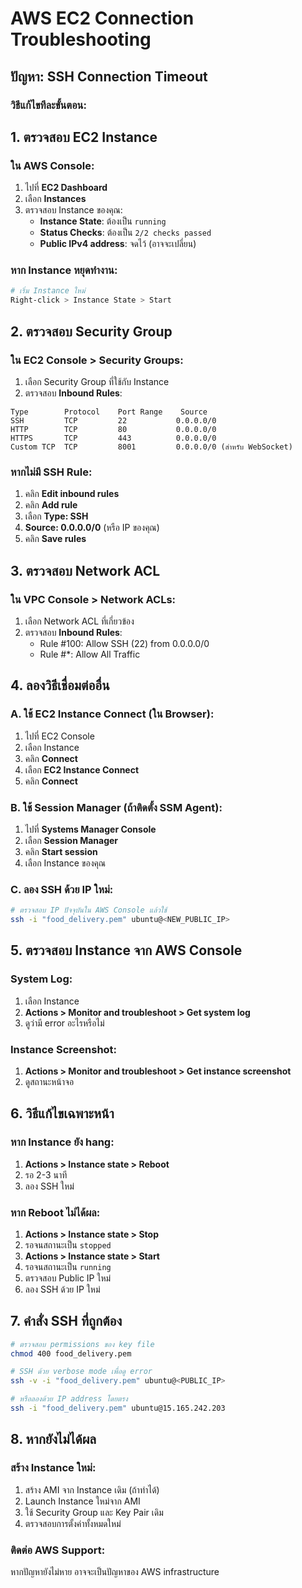 # AWS EC2 Connection Troubleshooting

## ปัญหา: SSH Connection Timeout

### วิธีแก้ไขทีละขั้นตอน:

## 1. ตรวจสอบ EC2 Instance

### ใน AWS Console:
1. ไปที่ **EC2 Dashboard**
2. เลือก **Instances**
3. ตรวจสอบ Instance ของคุณ:
   - **Instance State**: ต้องเป็น `running`
   - **Status Checks**: ต้องเป็น `2/2 checks passed`
   - **Public IPv4 address**: จดไว้ (อาจจะเปลี่ยน)

### หาก Instance หยุดทำงาน:
```bash
# เริ่ม Instance ใหม่
Right-click > Instance State > Start
```

## 2. ตรวจสอบ Security Group

### ใน EC2 Console > Security Groups:
1. เลือก Security Group ที่ใช้กับ Instance
2. ตรวจสอบ **Inbound Rules**:

```
Type        Protocol    Port Range    Source
SSH         TCP         22           0.0.0.0/0
HTTP        TCP         80           0.0.0.0/0  
HTTPS       TCP         443          0.0.0.0/0
Custom TCP  TCP         8001         0.0.0.0/0 (สำหรับ WebSocket)
```

### หากไม่มี SSH Rule:
1. คลิก **Edit inbound rules**
2. คลิก **Add rule**
3. เลือก **Type: SSH**
4. **Source: 0.0.0.0/0** (หรือ IP ของคุณ)
5. คลิก **Save rules**

## 3. ตรวจสอบ Network ACL

### ใน VPC Console > Network ACLs:
1. เลือก Network ACL ที่เกี่ยวข้อง
2. ตรวจสอบ **Inbound Rules**:
   - Rule #100: Allow SSH (22) from 0.0.0.0/0
   - Rule #*: Allow All Traffic

## 4. ลองวิธีเชื่อมต่ออื่น

### A. ใช้ EC2 Instance Connect (ใน Browser):
1. ไปที่ EC2 Console
2. เลือก Instance
3. คลิก **Connect**
4. เลือก **EC2 Instance Connect**
5. คลิก **Connect**

### B. ใช้ Session Manager (ถ้าติดตั้ง SSM Agent):
1. ไปที่ **Systems Manager Console**
2. เลือก **Session Manager**
3. คลิก **Start session**
4. เลือก Instance ของคุณ

### C. ลอง SSH ด้วย IP ใหม่:
```bash
# ตรวจสอบ IP ปัจจุบันใน AWS Console แล้วใช้
ssh -i "food_delivery.pem" ubuntu@<NEW_PUBLIC_IP>
```

## 5. ตรวจสอบ Instance จาก AWS Console

### System Log:
1. เลือก Instance
2. **Actions > Monitor and troubleshoot > Get system log**
3. ดูว่ามี error อะไรหรือไม่

### Instance Screenshot:
1. **Actions > Monitor and troubleshoot > Get instance screenshot**
2. ดูสถานะหน้าจอ

## 6. วิธีแก้ไขเฉพาะหน้า

### หาก Instance ยัง hang:
1. **Actions > Instance state > Reboot**
2. รอ 2-3 นาที
3. ลอง SSH ใหม่

### หาก Reboot ไม่ได้ผล:
1. **Actions > Instance state > Stop**
2. รอจนสถานะเป็น `stopped`
3. **Actions > Instance state > Start**
4. รอจนสถานะเป็น `running`
5. ตรวจสอบ Public IP ใหม่
6. ลอง SSH ด้วย IP ใหม่

## 7. คำสั่ง SSH ที่ถูกต้อง

```bash
# ตรวจสอบ permissions ของ key file
chmod 400 food_delivery.pem

# SSH ด้วย verbose mode เพื่อดู error
ssh -v -i "food_delivery.pem" ubuntu@<PUBLIC_IP>

# หรือลองด้วย IP address โดยตรง
ssh -i "food_delivery.pem" ubuntu@15.165.242.203
```

## 8. หากยังไม่ได้ผล

### สร้าง Instance ใหม่:
1. สร้าง AMI จาก Instance เดิม (ถ้าทำได้)
2. Launch Instance ใหม่จาก AMI
3. ใช้ Security Group และ Key Pair เดิม
4. ตรวจสอบการตั้งค่าทั้งหมดใหม่

### ติดต่อ AWS Support:
หากปัญหายังไม่หาย อาจจะเป็นปัญหาของ AWS infrastructure